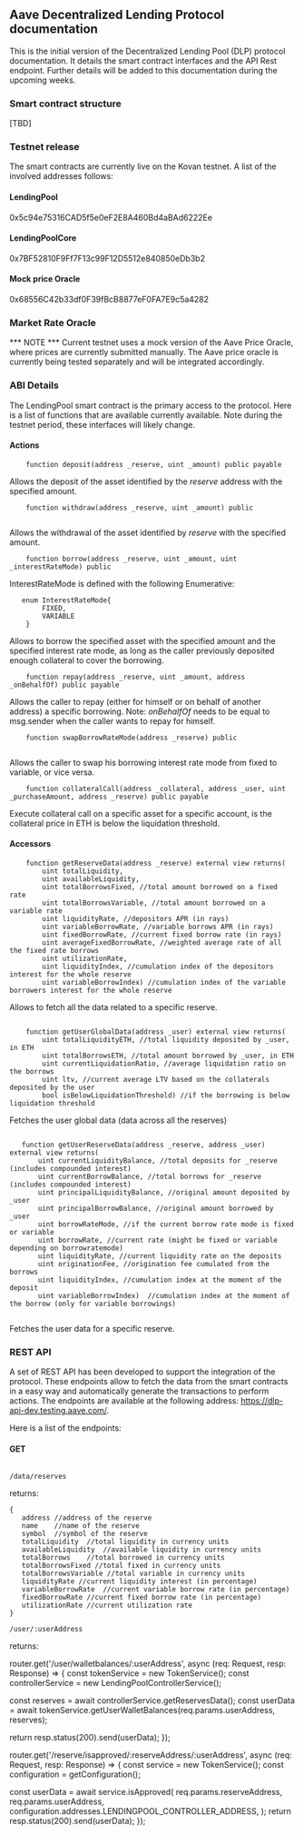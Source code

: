 ## Aave Decentralized Lending Protocol documentation

This is the initial version of the Decentralized Lending Pool (DLP) protocol documentation. It details the smart contract interfaces and the API Rest endpoint. Further details will be added to this documentation during the upcoming weeks.

### Smart contract structure


[TBD]


### Testnet release

The smart contracts are currently live on the Kovan testnet. A list of the involved addresses follows:

#### LendingPool

0x5c94e75316CAD5f5e0eF2E8A460Bd4aBAd6222Ee

#### LendingPoolCore

0x7BF52810F9Ff7F13c99F12D5512e840850eDb3b2

#### Mock price Oracle

0x68556C42b33df0F39fBcB8877eF0FA7E9c5a4282

### Market Rate Oracle



*** NOTE *** Current testnet uses a mock version of the Aave Price Oracle, where prices are currently submitted manually. The Aave price oracle is currently being tested separately and will be integrated accordingly.




### ABI Details

The LendingPool smart contract is the primary access to the protocol. Here is a list of functions that are available currently available. Note during the testnet period, these interfaces will likely change.


#### Actions

```
    function deposit(address _reserve, uint _amount) public payable

```
Allows the deposit of the asset identified by the _reserve_ address with the specified amount.

```
    function withdraw(address _reserve, uint _amount) public 
    
```

Allows the withdrawal of the asset identified by _reserve_ with the specified amount.

```
    function borrow(address _reserve, uint _amount, uint _interestRateMode) public
```

InterestRateMode is defined with the following Enumerative:


```
   enum InterestRateMode{
        FIXED,
        VARIABLE
    }
```



Allows to borrow the specified asset with the specified amount and the specified interest rate mode, as long as the caller previously deposited enough collateral to cover the borrowing.

```
    function repay(address _reserve, uint _amount, address _onBehalfOf) public payable
```

Allows the caller to repay (either for himself or on behalf of another address) a specific borrowing. Note: _onBehalfOf_ needs to be equal to msg.sender when the caller wants to repay for himself.

```
    function swapBorrowRateMode(address _reserve) public 
    
```

Allows the caller to swap his borrowing interest rate mode from fixed to variable, or vice versa.

```
    function collateralCall(address _collateral, address _user, uint _purchaseAmount, address _reserve) public payable

```

Execute collateral call on a specific asset for a specific account, is the collateral price in ETH is below the liquidation threshold.


#### Accessors

```
    function getReserveData(address _reserve) external view returns(
        uint totalLiquidity,
        uint availableLiquidity,
        uint totalBorrowsFixed, //total amount borrowed on a fixed rate
        uint totalBorrowsVariable, //total amount borrowed on a variable rate
        uint liquidityRate, //depositors APR (in rays)
        uint variableBorrowRate, //variable borrows APR (in rays)
        uint fixedBorrowRate, //current fixed borrow rate (in rays)
        uint averageFixedBorrowRate, //weighted average rate of all the fixed rate borrows  
        uint utilizationRate,
        uint liquidityIndex, //cumulation index of the depositors interest for the whole reserve
        uint variableBorrowIndex) //cumulation index of the variable borrowers interest for the whole reserve
```

Allows to fetch all the data related to a specific reserve.

```

    function getUserGlobalData(address _user) external view returns(
        uint totalLiquidityETH, //total liquidity deposited by _user, in ETH
        uint totalBorrowsETH, //total amount borrowed by _user, in ETH
        uint currentLiquidationRatio, //average liquidation ratio on the borrows
        uint ltv, //current average LTV based on the collaterals deposited by the user
        bool isBelowLiquidationThreshold) //if the borrowing is below liquidation threshold 
```

Fetches the user global data (data across all the reserves)
 
 ```
 
    function getUserReserveData(address _reserve, address _user) external view returns(
        uint currentLiquidityBalance, //total deposits for _reserve (includes compounded interest)
        uint currentBorrowBalance, //total borrows for _reserve (includes compounded interest)
        uint principalLiquidityBalance, //original amount deposited by _user
        uint principalBorrowBalance, //original amount borrowed by _user
        uint borrowRateMode, //if the current borrow rate mode is fixed or variable
        uint borrowRate, //current rate (might be fixed or variable depending on borrowratemode)
        uint liquidityRate, //current liquidity rate on the deposits
        uint originationFee, //origination fee cumulated from the borrows
        uint liquidityIndex, //cumulation index at the moment of the deposit
        uint variableBorrowIndex)  //cumulation index at the moment of the borrow (only for variable borrowings)
        
 ```
 
 Fetches the user data for a specific reserve.
 

### REST API
 
 A set of REST API has been developed to support the integration of the protocol. These endpoints allow to fetch the data from the smart contracts in a easy way and automatically generate the transactions to perform actions. The endpoints are available at the following address: https://dlp-api-dev.testing.aave.com/.
 
 Here is a list of the endpoints:
 

#### GET
 
 ```
 
 /data/reserves
 
 ``` 
 returns: 
 
 ```
 {
    address	//address of the reserve
    name	//name of the reserve
    symbol	//symbol of the reserve
    totalLiquidity	//total liquidity in currency units
    availableLiquidity	//available liquidity in currency units
    totalBorrows	//total borrowed in currency units
    totalBorrowsFixed //total fixed in currency units
    totalBorrowsVariable //total variable in currency units
    liquidityRate //current liquidity interest (in percentage)
    variableBorrowRate	//current variable borrow rate (in percentage)
    fixedBorrowRate	//current fixed borrow rate (in percentage)
    utilizationRate	//current utilization rate
}
``` 

```
/user/:userAddress

```
returns:



router.get('/user/walletbalances/:userAddress', async (req: Request, resp: Response) => {
  const tokenService = new TokenService();
  const controllerService = new LendingPoolControllerService();

  const reserves = await controllerService.getReservesData();
  const userData = await tokenService.getUserWalletBalances(req.params.userAddress, reserves);

  return resp.status(200).send(userData);
});

router.get('/reserve/isapproved/:reserveAddress/:userAddress', async (req: Request, resp: Response) => {
  const service = new TokenService();
  const configuration = getConfiguration();

  const userData = await service.isApproved(
    req.params.reserveAddress,
    req.params.userAddress,
    configuration.addresses.LENDINGPOOL_CONTROLLER_ADDRESS,
  );
  return resp.status(200).send(userData);
});
 
 
